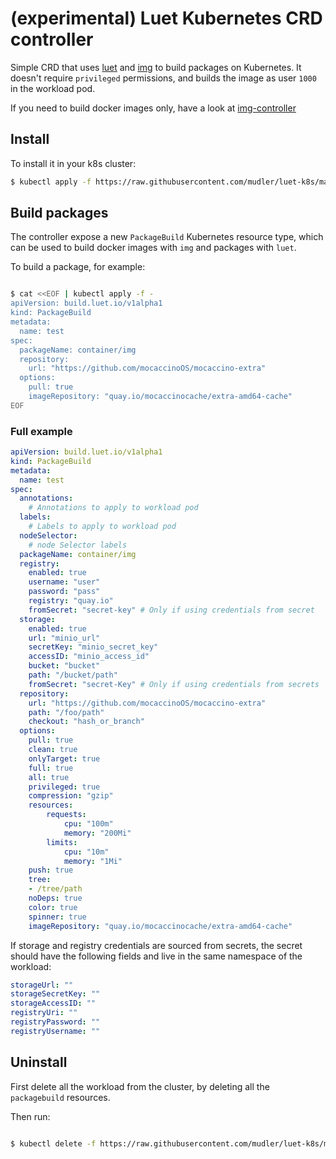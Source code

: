 # (experimental) Luet Kubernetes CRD controller

Simple CRD that uses [luet](https://github.com/mudler/luet) and [img](https://github.com/genuinetools/img) to build packages on Kubernetes. It doesn't require `privileged` permissions, and builds the image as user `1000` in the workload pod.

If you need to build docker images only, have a look at [img-controller](https://github.com/mudler/img-controller/)

## Install

To install it in your k8s cluster:

```bash
$ kubectl apply -f https://raw.githubusercontent.com/mudler/luet-k8s/master/hack/kube.yaml
```

## Build packages

The controller expose a new `PackageBuild` Kubernetes resource type, which can be used to build docker images with `img` and packages with `luet`.

To build a package, for example:

```bash

$ cat <<EOF | kubectl apply -f -
apiVersion: build.luet.io/v1alpha1
kind: PackageBuild
metadata:
  name: test
spec:
  packageName: container/img
  repository: 
    url: "https://github.com/mocaccinoOS/mocaccino-extra"
  options:
    pull: true
    imageRepository: "quay.io/mocaccinocache/extra-amd64-cache"
EOF
```


### Full example


```yaml
apiVersion: build.luet.io/v1alpha1
kind: PackageBuild
metadata:
  name: test
spec:
  annotations:
    # Annotations to apply to workload pod
  labels:
    # Labels to apply to workload pod
  nodeSelector:
    # node Selector labels
  packageName: container/img
  registry:
    enabled: true
    username: "user"
    password: "pass"
    registry: "quay.io"
    fromSecret: "secret-key" # Only if using credentials from secret
  storage:
    enabled: true
    url: "minio_url"
    secretKey: "minio_secret_key"
    accessID: "minio_access_id"
    bucket: "bucket"
    path: "/bucket/path"
    fromSecret: "secret-Key" # Only if using credentials from secrets
  repository: 
    url: "https://github.com/mocaccinoOS/mocaccino-extra"
    path: "/foo/path"
    checkout: "hash_or_branch"
  options:
    pull: true
    clean: true
    onlyTarget: true
    full: true
    all: true
    privileged: true
    compression: "gzip"
    resources:
        requests:
            cpu: "100m"
            memory: "200Mi"
        limits:
            cpu: "10m"
            memory: "1Mi"
    push: true
    tree:
    - /tree/path
    noDeps: true
    color: true
    spinner: true
    imageRepository: "quay.io/mocaccinocache/extra-amd64-cache"
```

If storage and registry credentials are sourced from secrets, the secret should have the following fields and live in the same namespace of the workload:

```yaml
storageUrl: ""
storageSecretKey: ""
storageAccessID: ""
registryUri: ""
registryPassword: ""
registryUsername: ""
```

## Uninstall

First delete all the workload from the cluster, by deleting all the `packagebuild` resources.

Then run:

```bash

$ kubectl delete -f https://raw.githubusercontent.com/mudler/luet-k8s/master/hack/kube.yaml

```
